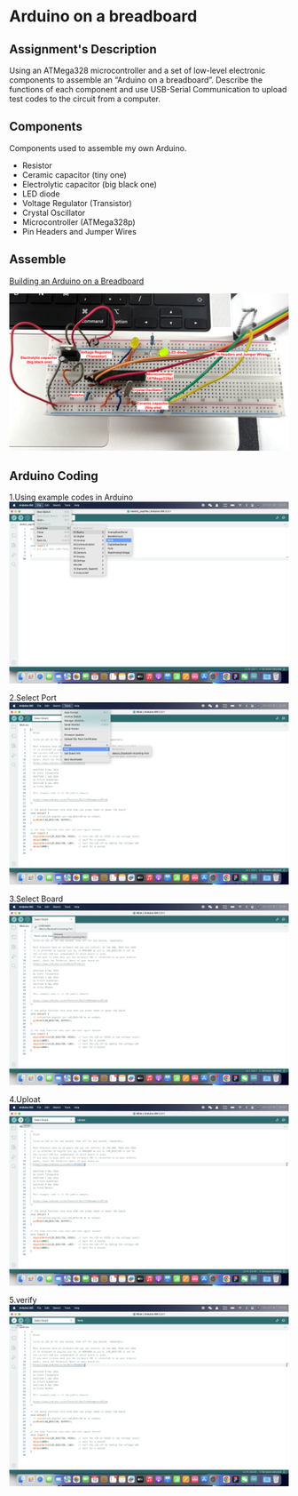 # Arduino on a breadboard

## Assignment's Description
Using an ATMega328 microcontroller and a set of low-level electronic components to assemble an “Arduino on a breadboard”. Describe the functions of each component and use USB-Serial Communication to upload test codes to the circuit from a computer.

## Components
Components used to assemble my own Arduino.

* Resistor
* Ceramic capacitor (tiny one)
* Electrolytic capacitor (big black one)
* LED diode
* Voltage Regulator (Transistor)
* Crystal Oscillator
* Microcontroller (ATMega328p)
* Pin Headers and Jumper Wires

## Assemble
[Building an Arduino on a Breadboard](https://www.https://www.example.com/)

![Assemble Photo](images/photo.png)

## Arduino Coding
1.Using example codes in Arduino
![example codes](images/1.png)

2.Select Port
![select port](images/2.png)

3.Select Board
![select board](images/3.png)

4.Uploat
![upload](images/4.png)

5.verify
![verify](images/5.png)
